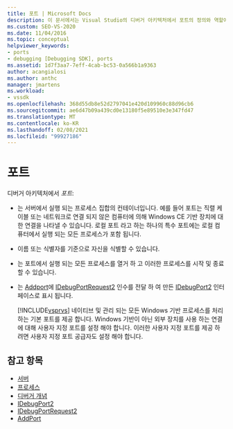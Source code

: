 ```yaml
---
title: 포트 | Microsoft Docs
description: 이 문서에서는 Visual Studio의 디버거 아키텍처에서 포트의 정의와 역할에 대해 설명 합니다.
ms.custom: SEO-VS-2020
ms.date: 11/04/2016
ms.topic: conceptual
helpviewer_keywords:
- ports
- debugging [Debugging SDK], ports
ms.assetid: 1d7f3aa7-7eff-4cab-bc53-0a566b1a9363
author: acangialosi
ms.author: anthc
manager: jmartens
ms.workload:
- vssdk
ms.openlocfilehash: 368d55db8e52d2797041e420d109960c88d96cb6
ms.sourcegitcommit: ae6d47b09a439cd0e13180f5e89510e3e347fd47
ms.translationtype: MT
ms.contentlocale: ko-KR
ms.lasthandoff: 02/08/2021
ms.locfileid: "99927186"
---
```

# <a name="ports"></a>포트
디버거 아키텍처에서 *포트*:

- 는 서버에서 실행 되는 프로세스 집합의 컨테이너입니다. 예를 들어 포트는 직렬 케이블 또는 네트워크로 연결 되지 않은 컴퓨터에 의해 Windows CE 기반 장치에 대 한 연결을 나타낼 수 있습니다. 로컬 포트 라고 하는 하나의 특수 포트에는 로컬 컴퓨터에서 실행 되는 모든 프로세스가 포함 됩니다.

- 이름 또는 식별자를 기준으로 자신을 식별할 수 있습니다.

- 는 포트에서 실행 되는 모든 프로세스를 열거 하 고 이러한 프로세스를 시작 및 종료할 수 있습니다.

- 는 [Addport](../../extensibility/debugger/reference/idebugportsupplier2-addport.md)에 [IDebugPortRequest2](../../extensibility/debugger/reference/idebugportrequest2.md) 인수를 전달 하 여 만든 [IDebugPort2](../../extensibility/debugger/reference/idebugport2.md) 인터페이스로 표시 됩니다.

  [!INCLUDE[vsprvs](../../code-quality/includes/vsprvs_md.md)] 네이티브 및 관리 되는 모든 Windows 기반 프로세스를 처리 하는 기본 포트를 제공 합니다. Windows 기반이 아닌 외부 장치를 사용 하는 연결에 대해 사용자 지정 포트를 설정 해야 합니다. 이러한 사용자 지정 포트를 제공 하려면 사용자 지정 포트 공급자도 설정 해야 합니다.

## <a name="see-also"></a>참고 항목
- [서버](../../extensibility/debugger/servers-visual-studio-sdk.md)
- [프로세스](../../extensibility/debugger/processes.md)
- [디버거 개념](../../extensibility/debugger/debugger-concepts.md)
- [IDebugPort2](../../extensibility/debugger/reference/idebugport2.md)
- [IDebugPortRequest2](../../extensibility/debugger/reference/idebugportrequest2.md)
- [AddPort](../../extensibility/debugger/reference/idebugportsupplier2-addport.md)
